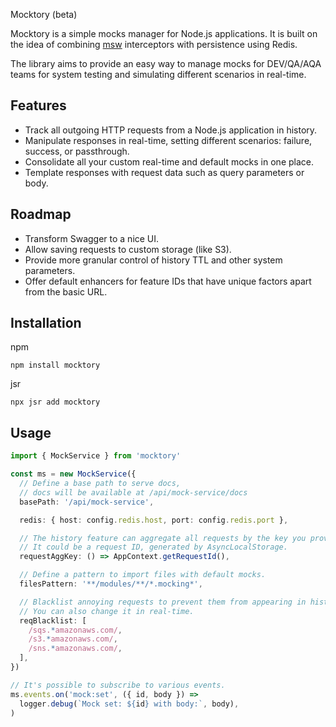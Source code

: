 Mocktory (beta)

Mocktory is a simple mocks manager for Node.js applications. It is built on the idea of combining [msw](https://mswjs.io/) interceptors with persistence using Redis.

The library aims to provide an easy way to manage mocks for DEV/QA/AQA teams for system testing and simulating different scenarios in real-time.

## Features

- Track all outgoing HTTP requests from a Node.js application in history.
- Manipulate responses in real-time, setting different scenarios: failure, success, or passthrough.
- Consolidate all your custom real-time and default mocks in one place.
- Template responses with request data such as query parameters or body.

## Roadmap

- Transform Swagger to a nice UI.
- Allow saving requests to custom storage (like S3).
- Provide more granular control of history TTL and other system parameters.
- Offer default enhancers for feature IDs that have unique factors apart from the basic URL.

## Installation

npm

```jsr
npm install mocktory
```

jsr

```jsr
npx jsr add mocktory
```

## Usage

```ts
import { MockService } from 'mocktory'

const ms = new MockService({
  // Define a base path to serve docs,
  // docs will be available at /api/mock-service/docs
  basePath: '/api/mock-service',

  redis: { host: config.redis.host, port: config.redis.port },

  // The history feature can aggregate all requests by the key you provide.
  // It could be a request ID, generated by AsyncLocalStorage.
  requestAggKey: () => AppContext.getRequestId(),

  // Define a pattern to import files with default mocks.
  filesPattern: '**/modules/**/*.mocking*',

  // Blacklist annoying requests to prevent them from appearing in history.
  // You can also change it in real-time.
  reqBlacklist: [
    /sqs.*amazonaws.com/,
    /s3.*amazonaws.com/,
    /sns.*amazonaws.com/,
  ],
})

// It's possible to subscribe to various events.
ms.events.on('mock:set', ({ id, body }) =>
  logger.debug(`Mock set: ${id} with body:`, body),
)
```
